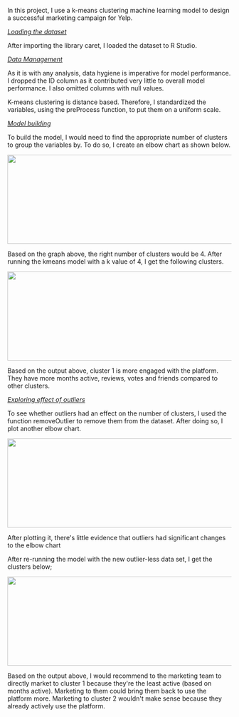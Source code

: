 

In this project, I use a k-means clustering machine learning model to design a successful marketing campaign for Yelp. 

<ins>*Loading the dataset*</ins>

After importing the library caret, I loaded the dataset to R Studio. 

<ins>*Data Management*</ins>

As it is with any analysis, data hygiene is imperative for model performance. I dropped the ID column as it contributed very little to overall model performance. I also omitted columns with null values. 

K-means clustering is distance based. Therefore, I standardized the variables, using the preProcess function, to put them on a uniform scale. 

<ins>*Model building*</ins>

To build the model, I would need to find the appropriate number of clusters to group the variables by. To do so, I create an elbow chart as shown below. 

<p align="center">
  <img width="600" height="200" src="https://github.com/jackfrost68/Analyzing_Yelp_Data_using_K-Means_Clustering/blob/97939ec2f1915b977cd679c92d5b98fe35085613/Clusters%20number.jpeg">
</p>

Based on the graph above, the right number of clusters would be 4. After running the kmeans model with a k value of 4, I get the following clusters. 

<p align="center">
  <img width="600" height="200" src="https://github.com/jackfrost68/Analyzing_Yelp_Data_using_K-Means_Clustering/blob/70184a1142c00864a8c12006efd4374dc7159096/Clusters%201.png">
</p>

Based on the output above, cluster 1 is more engaged with the platform. They have more months active, reviews, votes and friends compared to other clusters. 


<ins>*Exploring effect of outliers*</ins>

To see whether outliers had an effect on the number of clusters, I used the function removeOutlier to remove them from the dataset. After doing so, I plot another elbow chart. 

<p align="center">
  <img width="600" height="200" src="https://github.com/jackfrost68/Analyzing_Yelp_Data_using_K-Means_Clustering/blob/0d91e9c0f9addae0c5718e6dc7ff608dab933848/Elbow%20chart%20after%20outliers%20removal.jpeg">
</p>

After plotting it, there's little evidence that outliers had significant changes to the elbow chart

After re-running the model with the new outlier-less data set, I get the clusters below; 

<p align="center">
  <img width="600" height="200" src="https://github.com/jackfrost68/Analyzing_Yelp_Data_using_K-Means_Clustering/blob/81595b8c371a47f79711576a837b6ae92e036656/Clusters%20after%20outliers%20removal.png">
</p>

Based on the output above,  I would recommend to the marketing team to directly market to cluster 1 because they're the least active (based on months active). Marketing to them could bring them back to use the platform more. Marketing to cluster 2 wouldn't make sense because they already actively use the platform. 











